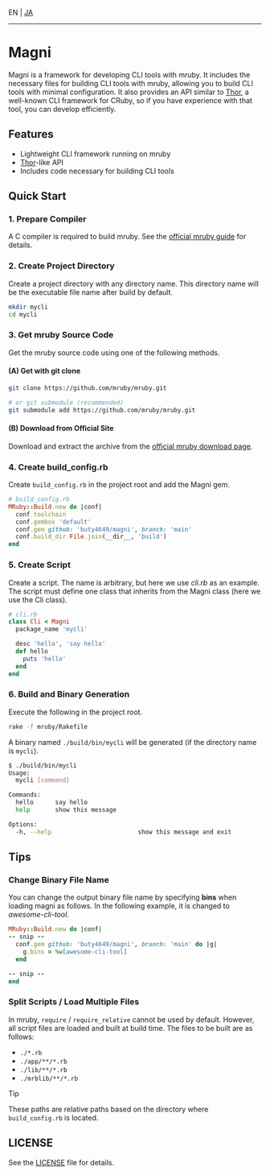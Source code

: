 EN | [JA](./README_ja.md)

---

# Magni

Magni is a framework for developing CLI tools with mruby. It includes the necessary files for building CLI tools with mruby, allowing you to build CLI tools with minimal configuration. It also provides an API similar to [Thor](https://github.com/rails/thor), a well-known CLI framework for CRuby, so if you have experience with that tool, you can develop efficiently.

## Features
- Lightweight CLI framework running on mruby
- [Thor](https://github.com/rails/thor)-like API
- Includes code necessary for building CLI tools

## Quick Start

### 1. Prepare Compiler
A C compiler is required to build mruby. See the [official mruby guide](https://github.com/mruby/mruby/blob/master/doc/guides/compile.md) for details.

### 2. Create Project Directory
Create a project directory with any directory name.
This directory name will be the executable file name after build by default.

```sh
mkdir mycli
cd mycli
```

### 3. Get mruby Source Code
Get the mruby source code using one of the following methods.

#### (A) Get with git clone
```sh
git clone https://github.com/mruby/mruby.git

# or git submodule (recommended)
git submodule add https://github.com/mruby/mruby.git
```

#### (B) Download from Official Site
Download and extract the archive from the [official mruby download page](https://mruby.org/downloads/).

### 4. Create build\_config.rb
Create `build_config.rb` in the project root and add the Magni gem.

```ruby
# build_config.rb
MRuby::Build.new do |conf|
  conf.toolchain
  conf.gembox 'default'
  conf.gem github: 'buty4649/magni', branch: 'main'
  conf.build_dir File.join(__dir__, 'build')
end
```

### 5. Create Script
Create a script. The name is arbitrary, but here we use *cli.rb* as an example.
The script must define one class that inherits from the Magni class (here we use the Cli class).

```ruby
# cli.rb
class Cli < Magni
  package_name 'mycli'

  desc 'hello', 'say hello'
  def hello
    puts 'hello'
  end
end
```

### 6. Build and Binary Generation
Execute the following in the project root.
```sh
rake -f mruby/Rakefile
```

A binary named `./build/bin/mycli` will be generated (if the directory name is `mycli`).

```sh
$ ./build/bin/mycli
Usage:
  mycli [command]

Commands:
  hello      say hello
  help       show this message

Options:
  -h, --help                        show this message and exit
```

## Tips

### Change Binary File Name
You can change the output binary file name by specifying **bins** when loading magni as follows. In the following example, it is changed to *awesome-cli-tool*.

```ruby
MRuby::Build.new do |conf|
-- snip --
  conf.gem github: 'buty4649/magni', branch: 'main' do |g|
    g.bins = %w[awesome-cli-tool]
  end

-- snip --
end
```

### Split Scripts / Load Multiple Files

In mruby, `require` / `require_relative` cannot be used by default. However, all script files are loaded and built at build time. The files to be built are as follows:

* `./*.rb`
* `./app/**/*.rb`
* `./lib/**/*.rb`
* `./mrblib/**/*.rb`

> [!TIP]
> These paths are relative paths based on the directory where `build_config.rb` is located.

## LICENSE

See the [LICENSE](LICENSE) file for details.
